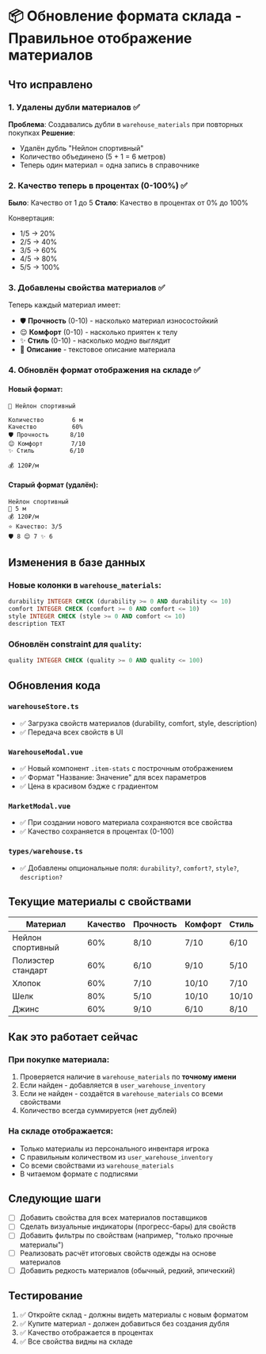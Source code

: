 # 📦 Обновление формата склада - Правильное отображение материалов

## Что исправлено

### 1. Удалены дубли материалов ✅
**Проблема**: Создавались дубли в `warehouse_materials` при повторных покупках
**Решение**: 
- Удалён дубль "Нейлон спортивный"
- Количество объединено (5 + 1 = 6 метров)
- Теперь один материал = одна запись в справочнике

### 2. Качество теперь в процентах (0-100%) ✅
**Было**: Качество от 1 до 5
**Стало**: Качество в процентах от 0% до 100%

Конвертация:
- 1/5 → 20%
- 2/5 → 40%
- 3/5 → 60%
- 4/5 → 80%
- 5/5 → 100%

### 3. Добавлены свойства материалов ✅
Теперь каждый материал имеет:
- 🛡️ **Прочность** (0-10) - насколько материал износостойкий
- 😌 **Комфорт** (0-10) - насколько приятен к телу
- ✨ **Стиль** (0-10) - насколько модно выглядит
- 📝 **Описание** - текстовое описание материала

### 4. Обновлён формат отображения на складе ✅

#### Новый формат:
```
🧵 Нейлон спортивный

Количество        6 м
Качество          60%
🛡️ Прочность      8/10
😌 Комфорт        7/10
✨ Стиль          6/10

💰 120₽/м
```

#### Старый формат (удалён):
```
Нейлон спортивный
📏 5 м
💰 120₽/м
⭐ Качество: 3/5
🛡️ 8 😌 7 ✨ 6
```

## Изменения в базе данных

### Новые колонки в `warehouse_materials`:
```sql
durability INTEGER CHECK (durability >= 0 AND durability <= 10)
comfort INTEGER CHECK (comfort >= 0 AND comfort <= 10)  
style INTEGER CHECK (style >= 0 AND comfort <= 10)
description TEXT
```

### Обновлён constraint для `quality`:
```sql
quality INTEGER CHECK (quality >= 0 AND quality <= 100)
```

## Обновления кода

### `warehouseStore.ts`
- ✅ Загрузка свойств материалов (durability, comfort, style, description)
- ✅ Передача всех свойств в UI

### `WarehouseModal.vue`
- ✅ Новый компонент `.item-stats` с построчным отображением
- ✅ Формат "Название: Значение" для всех параметров
- ✅ Цена в красивом бэдже с градиентом

### `MarketModal.vue`
- ✅ При создании нового материала сохраняются все свойства
- ✅ Качество сохраняется в процентах (0-100)

### `types/warehouse.ts`
- ✅ Добавлены опциональные поля: `durability?`, `comfort?`, `style?`, `description?`

## Текущие материалы с свойствами

| Материал | Качество | Прочность | Комфорт | Стиль |
|----------|----------|-----------|---------|-------|
| Нейлон спортивный | 60% | 8/10 | 7/10 | 6/10 |
| Полиэстер стандарт | 60% | 6/10 | 9/10 | 5/10 |
| Хлопок | 60% | 7/10 | 10/10 | 7/10 |
| Шелк | 80% | 5/10 | 10/10 | 10/10 |
| Джинс | 60% | 9/10 | 6/10 | 8/10 |

## Как это работает сейчас

### При покупке материала:
1. Проверяется наличие в `warehouse_materials` по **точному имени**
2. Если найден - добавляется в `user_warehouse_inventory`
3. Если не найден - создаётся в `warehouse_materials` со всеми свойствами
4. Количество всегда суммируется (нет дублей)

### На складе отображается:
- Только материалы из персонального инвентаря игрока
- С правильным количеством из `user_warehouse_inventory`
- Со всеми свойствами из `warehouse_materials`
- В читаемом формате с подписями

## Следующие шаги

- [ ] Добавить свойства для всех материалов поставщиков
- [ ] Сделать визуальные индикаторы (прогресс-бары) для свойств
- [ ] Добавить фильтры по свойствам (например, "только прочные материалы")
- [ ] Реализовать расчёт итоговых свойств одежды на основе материалов
- [ ] Добавить редкость материалов (обычный, редкий, эпический)

## Тестирование

1. ✅ Откройте склад - должны видеть материалы с новым форматом
2. ✅ Купите материал - должен добавиться без создания дубля
3. ✅ Качество отображается в процентах
4. ✅ Все свойства видны на складе
